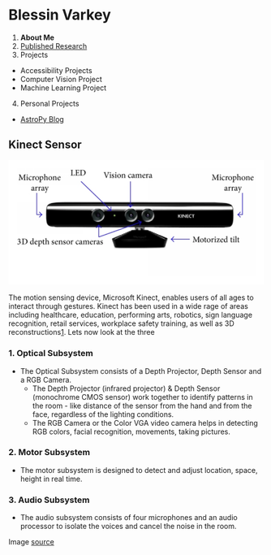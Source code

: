 # Blessin Varkey

1. **About Me**
2. [Published Research](https://blessinvarkey.github.io/research)
3. Projects
  - Accessibility Projects
  - Computer Vision Project 
  - Machine Learning Project
4. Personal Projects
  - [AstroPy Blog](https://blessinvarkey.github.io/astropy)

## Kinect Sensor

![alt image](Architecture-of-Microsoft-Kinect-sensor.png)

The motion sensing device, Microsoft Kinect, enables users of all ages to interact through gestures. Kinect has been used in a wide rage of areas including healthcare, education,  performing arts, robotics, sign language recognition, retail services, workplace safety training, as well as 3D reconstructions[1](https://www.researchgate.net/publication/277637546_A_Survey_of_Applications_and_Human_Motion_Recognition_with_Microsoft_Kinect). Lets now look at the three 
###  1. Optical Subsystem 
  - The Optical Subsystem consists of a Depth Projector, Depth Sensor and a RGB Camera. 
      - The Depth Projector (infrared projector) & Depth Sensor (monochrome CMOS sensor) work together to identify patterns in the room - like distance of the sensor from the hand and from the face, regardless of the lighting conditions. 
      - The RGB Camera or the Color VGA video camera helps in detecting RGB colors, facial recognition, movements, taking pictures.
 
###  2. Motor Subsystem  
  - The motor subsystem is designed to detect and adjust location, space, height in real time. 
 
###  3. Audio Subsystem
  - The audio subsystem consists of four microphones and an audio processor to isolate the voices and cancel the noise in the room. 

Image [source](file:///C:/Users/user/Downloads/Hybrid_Motion_Planning_Method_for_Autonomous_Robot.pdf)
